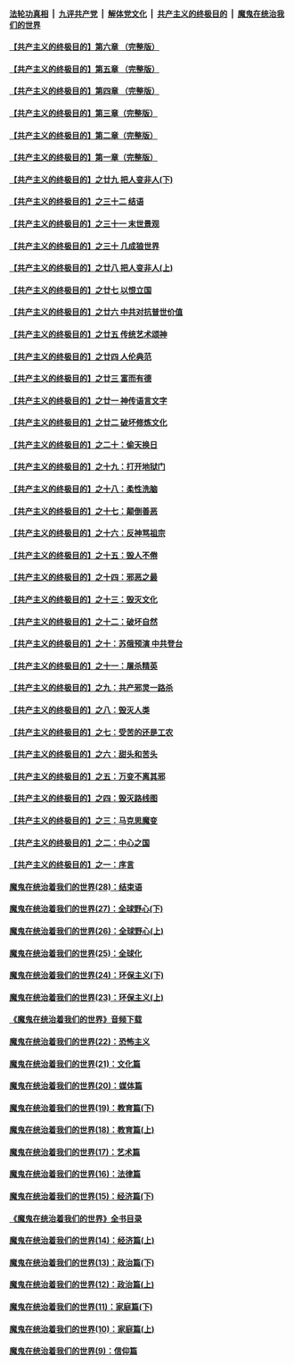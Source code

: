 ####  [法轮功真相](../../../../basic/blob/master/README.md?t=04010909) &nbsp;|&nbsp; [九评共产党](../../../../9ping.md/blob/master/README.md?t=04010909) &nbsp;|&nbsp; [解体党文化](../../../../jtdwh.md/blob/master/README.md?t=04010909)  &nbsp;|&nbsp; [共产主义的终极目的](../../../../gczydzjmd.md/blob/master/README.md?t=04010909) &nbsp;|&nbsp; [魔鬼在统治我们的世界](../../../../mgztzwmdsj.md/blob/master/README.md?t=04010909) 

#### [【共产主义的终极目的】第六章 （完整版）](../pages/nsc422/n11428913.md?t=04010909) 

#### [【共产主义的终极目的】第五章 （完整版）](../pages/nsc422/n11428912.md?t=04010909) 

#### [【共产主义的终极目的】第四章 （完整版）](../pages/nsc422/n11428907.md?t=04010909) 

#### [【共产主义的终极目的】第三章（完整版）](../pages/nsc422/n11428848.md?t=04010909) 

#### [【共产主义的终极目的】第二章（完整版）](../pages/nsc422/n11428831.md?t=04010909) 

#### [【共产主义的终极目的】第一章（完整版）](../pages/nsc422/n11417651.md?t=04010909) 

#### [【共产主义的终极目的】之廿九 把人变非人(下)](../pages/nsc422/n11344140.md?t=04010909) 

#### [【共产主义的终极目的】之三十二 结语](../pages/nsc422/n11360535.md?t=04010909) 

#### [【共产主义的终极目的】之三十一 末世景观](../pages/nsc422/n11351129.md?t=04010909) 

#### [【共产主义的终极目的】之三十 几成狼世界](../pages/nsc422/n11348280.md?t=04010909) 

#### [【共产主义的终极目的】之廿八 把人变非人(上)](../pages/nsc422/n11340492.md?t=04010909) 

#### [【共产主义的终极目的】之廿七 以恨立国](../pages/nsc422/n11336944.md?t=04010909) 

#### [【共产主义的终极目的】之廿六 中共对抗普世价值](../pages/nsc422/n11324785.md?t=04010909) 

#### [【共产主义的终极目的】之廿五 传统艺术颂神](../pages/nsc422/n11296396.md?t=04010909) 

#### [【共产主义的终极目的】之廿四 人伦典范](../pages/nsc422/n11296397.md?t=04010909) 

#### [【共产主义的终极目的】之廿三 富而有德](../pages/nsc422/n11283598.md?t=04010909) 

#### [【共产主义的终极目的】之廿一 神传语言文字](../pages/nsc422/n11263265.md?t=04010909) 

#### [【共产主义的终极目的】之廿二 破坏修炼文化](../pages/nsc422/n11245728.md?t=04010909) 

#### [【共产主义的终极目的】之二十：偷天换日](../pages/nsc422/n11238846.md?t=04010909) 

#### [【共产主义的终极目的】之十九：打开地狱门](../pages/nsc422/n11206376.md?t=04010909) 

#### [【共产主义的终极目的】之十八：柔性洗脑](../pages/nsc422/n11199994.md?t=04010909) 

#### [【共产主义的终极目的】之十七：颠倒善恶](../pages/nsc422/n11179782.md?t=04010909) 

#### [【共产主义的终极目的】之十六：反神骂祖宗](../pages/nsc422/n11166798.md?t=04010909) 

#### [【共产主义的终极目的】之十五：毁人不倦](../pages/nsc422/n11166792.md?t=04010909) 

#### [【共产主义的终极目的】之十四：邪恶之最](../pages/nsc422/n11150249.md?t=04010909) 

#### [【共产主义的终极目的】之十三：毁灭文化](../pages/nsc422/n11135227.md?t=04010909) 

#### [【共产主义的终极目的】之十二：破坏自然](../pages/nsc422/n11135214.md?t=04010909) 

#### [【共产主义的终极目的】之十：苏俄预演 中共登台](../pages/nsc422/n11118424.md?t=04010909) 

#### [【共产主义的终极目的】之十一：屠杀精英](../pages/nsc422/n11118442.md?t=04010909) 

#### [【共产主义的终极目的】之九：共产邪灵一路杀](../pages/nsc422/n11114139.md?t=04010909) 

#### [【共产主义的终极目的】之八：毁灭人类](../pages/nsc422/n11108503.md?t=04010909) 

#### [【共产主义的终极目的】之七：受苦的还是工农](../pages/nsc422/n11101809.md?t=04010909) 

#### [【共产主义的终极目的】之六：甜头和苦头](../pages/nsc422/n11096971.md?t=04010909) 

#### [【共产主义的终极目的】之五：万变不离其邪](../pages/nsc422/n11091285.md?t=04010909) 

#### [【共产主义的终极目的】之四：毁灭路线图](../pages/nsc422/n11086284.md?t=04010909) 

#### [【共产主义的终极目的】之三：马克思魔变](../pages/nsc422/n11061941.md?t=04010909) 

#### [【共产主义的终极目的】之二：中心之国](../pages/nsc422/n11047728.md?t=04010909) 

#### [【共产主义的终极目的】之一：序言](../pages/nsc422/n11086077.md?t=04010909) 

#### [魔鬼在统治着我们的世界(28)：结束语](../pages/nsc422/n10936246.md?t=04010909) 

#### [魔鬼在统治着我们的世界(27)：全球野心(下)](../pages/nsc422/n10928319.md?t=04010909) 

#### [魔鬼在统治着我们的世界(26)：全球野心(上)](../pages/nsc422/n10900318.md?t=04010909) 

#### [魔鬼在统治着我们的世界(25)：全球化](../pages/nsc422/n10788205.md?t=04010909) 

#### [魔鬼在统治着我们的世界(24)：环保主义(下)](../pages/nsc422/n10695307.md?t=04010909) 

#### [魔鬼在统治着我们的世界(23)：环保主义(上)](../pages/nsc422/n10688613.md?t=04010909) 

#### [《魔鬼在统治着我们的世界》音频下载](../pages/nsc422/n10635553.md?t=04010909) 

#### [魔鬼在统治着我们的世界(22)：恐怖主义](../pages/nsc422/n10614727.md?t=04010909) 

#### [魔鬼在统治着我们的世界(21)：文化篇](../pages/nsc422/n10597706.md?t=04010909) 

#### [魔鬼在统治着我们的世界(20)：媒体篇](../pages/nsc422/n10586579.md?t=04010909) 

#### [魔鬼在统治着我们的世界(19)：教育篇(下)](../pages/nsc422/n10564808.md?t=04010909) 

#### [魔鬼在统治着我们的世界(18)：教育篇(上)](../pages/nsc422/n10526970.md?t=04010909) 

#### [魔鬼在统治着我们的世界(17)：艺术篇](../pages/nsc422/n10499093.md?t=04010909) 

#### [魔鬼在统治着我们的世界(16)：法律篇](../pages/nsc422/n10485969.md?t=04010909) 

#### [魔鬼在统治着我们的世界(15)：经济篇(下)](../pages/nsc422/n10469975.md?t=04010909) 

#### [《魔鬼在统治着我们的世界》全书目录](../pages/nsc422/n10464261.md?t=04010909) 

#### [魔鬼在统治着我们的世界(14)：经济篇(上)](../pages/nsc422/n10457370.md?t=04010909) 

#### [魔鬼在统治着我们的世界(13)：政治篇(下)](../pages/nsc422/n10448270.md?t=04010909) 

#### [魔鬼在统治着我们的世界(12)：政治篇(上)](../pages/nsc422/n10444576.md?t=04010909) 

#### [魔鬼在统治着我们的世界(11)：家庭篇(下)](../pages/nsc422/n10440961.md?t=04010909) 

#### [魔鬼在统治着我们的世界(10)：家庭篇(上)](../pages/nsc422/n10435448.md?t=04010909) 

#### [魔鬼在统治着我们的世界(9)：信仰篇](../pages/nsc422/n10432159.md?t=04010909) 

